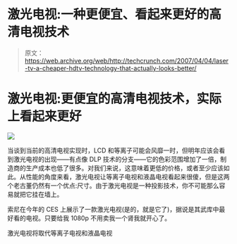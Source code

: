 # 激光电视:一种更便宜、看起来更好的高清电视技术

> 原文：<https://web.archive.org/web/http://techcrunch.com/2007/04/04/laser-tv-a-cheaper-hdtv-technology-that-actually-looks-better/>

# 激光电视:更便宜的高清电视技术，实际上看起来更好

![](img/4f7c81d4354792931721f6116208ab4f.png)

当谈到当前的高清电视实现时，LCD 和等离子可能会风靡一时，但明年应该会看到激光电视的出现——有点像 DLP 技术的分支——它的色彩范围增加了一倍，制造商的生产成本也低了很多。对我们来说，这意味着更低的价格，或者至少应该如此。从性能的角度来看，激光电视让等离子电视和液晶电视看起来很傻，但是这两个老古董仍然有一个优点:尺寸。由于激光电视是一种投影技术，你不可能那么容易就把它挂在墙上。

索尼在今年的 CES 上展示了一款激光电视(是的，就是它了)，据说是其武库中最好看的电视。只要给我 1080p 不用卖我一个肾我就开心了。

激光电视将取代等离子电视和液晶电视